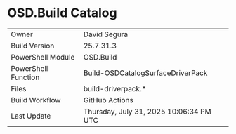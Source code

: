 ﻿# OSD.Build Catalog

| | |
|-|-|
| Owner | David Segura |
| Build Version | 25.7.31.3 |
| PowerShell Module | OSD.Build |
| PowerShell Function | Build-OSDCatalogSurfaceDriverPack |
| Files | build-driverpack.* |
| Build Workflow | GitHub Actions |
| Last Update | Thursday, July 31, 2025 10:06:34 PM UTC |
